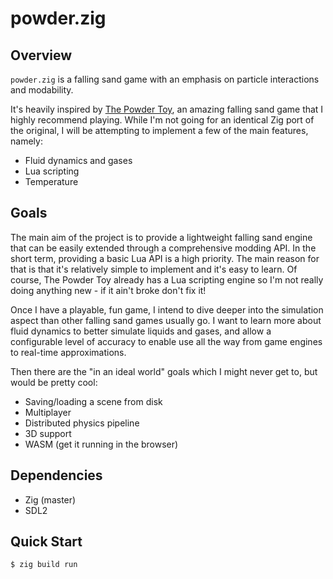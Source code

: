 # powder.zig

## Overview

`powder.zig` is a falling sand game with an emphasis on particle interactions and modability.

It's heavily inspired by [The Powder Toy](https://powdertoy.co.uk/), an amazing falling sand game that I highly recommend playing. While I'm not going for an identical Zig port of the original, I will be attempting to implement a few of the main features, namely:

- Fluid dynamics and gases
- Lua scripting
- Temperature

## Goals
The main aim of the project is to provide a lightweight falling sand engine that can be easily extended through a comprehensive modding API.
In the short term, providing a basic Lua API is a high priority. The main reason for that is that it's relatively simple to implement and it's easy to learn.
Of course, The Powder Toy already has a Lua scripting engine so I'm not really doing anything new - if it ain't broke don't fix it!

Once I have a playable, fun game, I intend to dive deeper into the simulation aspect than other falling sand games usually go.
I want to learn more about fluid dynamics to better simulate liquids and gases, and allow a configurable level of accuracy to enable use all the way from game engines to real-time approximations.

Then there are the "in an ideal world" goals which I might never get to, but would be pretty cool:
- Saving/loading a scene from disk
- Multiplayer
- Distributed physics pipeline
- 3D support
- WASM (get it running in the browser)

## Dependencies

- Zig (master)
- SDL2

## Quick Start

```console
$ zig build run
```
